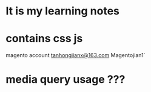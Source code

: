 # It is my learning notes

# contains css js


magento account
tanhongjianx@163.com
Magentojian1\`

# media query usage ???

